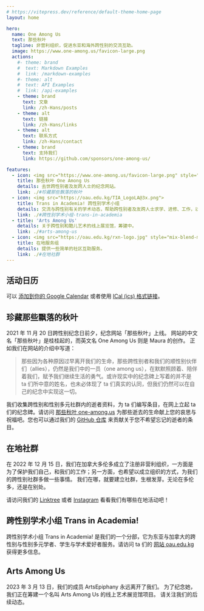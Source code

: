 ```yaml
---
# https://vitepress.dev/reference/default-theme-home-page
layout: home

hero:
  name: One Among Us
  text: 那些秋叶
  tagline: 非营利组织，促进东亚和海外跨性别的交流互助。
  image: https://www.one-among.us/favicon-large.png
  actions:
    #- theme: brand
    #  text: Markdown Examples
    #  link: /markdown-examples
    #- theme: alt
    #  text: API Examples
    #  link: /api-examples
    - theme: brand
      text: 文章
      link: /zh-Hans/posts
    - theme: alt
      text: 链接
      link: /zh-Hans/links
    - theme: alt
      text: 联系方式
      link: /zh-Hans/contact
    - theme: brand
      text: 支持我们
      link: https://github.com/sponsors/one-among-us/

features:
  - icon: <img src="https://www.one-among.us/favicon-large.png" style="padding:8px;">
    title: 那些秋叶 One Among Us
    details: 去世跨性别者及友跨人士的纪念网站。
    link: ./#珍藏那些飘落的秋叶
  - icon: <img src="https://oau.edu.kg/TIA_LogoLA@3x.png">
    title: Trans in Academia! 跨性别学术小组
    details: 交流与跨性别有关的学术动态，帮助跨性别者及友跨人士求学、进修、工作，以跨性别学术人的视角发声。
    link: ./#跨性别学术小组-trans-in-academia
  - title: 'Arts Among Us'
    details: 关于跨性别和酷儿艺术的线上展览馆，筹建中。
    link: ./#arts-among-us
  - icon: <img src="https://oau.edu.kg/rxn-logo.jpg" style="mix-blend-mode:multiply;">
    title: 在地服务组
    details: 提供一些简单的社区互助服务。
    link: ./#在地社群
---
```


<div :class="$style.outerContent">
<div :class="$style.content" class="vp-doc">

## 活动日历

<script setup>
import Calendar from '../Calendar.vue'
import Carousel from '../Carousel.vue'
</script>

<Calendar url="https://oau.app/calendar/ical/c_def3dc162ddaf3b15b3ee419551a2b65068b2493c0ecbbdce7daa867f2bc0aeb%40group.calendar.google.com/public/basic.ics"></Calendar>

可以 [添加到你的 Google Calendar](https://calendar.google.com/calendar/u/1?cid=Y19kZWYzZGMxNjJkZGFmM2IxNWIzZWU0MTk1NTFhMmI2NTA2OGIyNDkzYzBlY2JiZGNlN2RhYTg2N2YyYmMwYWViQGdyb3VwLmNhbGVuZGFyLmdvb2dsZS5jb20) 或者使用 [ICal (ics) 格式链接](https://calendar.google.com/calendar/ical/c_def3dc162ddaf3b15b3ee419551a2b65068b2493c0ecbbdce7daa867f2bc0aeb%40group.calendar.google.com/public/basic.ics)。

## 珍藏那些飘落的秋叶

2021 年 11 月 20 日跨性别纪念日前夕，纪念网站「那些秋叶」上线。
网站的中文名「那些秋叶」是桂桂起的，而英文名 One Among Us 则是 Maura 的创作。
正如我们在网站的介绍中写道：

> 那些因为各种原因过早离开我们的生命，那些跨性别者和我们的顺性别伙伴们（allies），仍然是我们中的一员（one among us），在默默照顾着、陪伴着我们，赋予我们继续生活的勇气。或许现实中的纪念碑上写着的并不是 ta 们所中意的姓名，也未必体现了 ta 们真实的认同，但我们仍然可以在自己的纪念中实现这一切。

我们收集跨性别和性别多元社群内的逝者资料，为 ta 们编写条目，在网上立起 ta 们的纪念碑。请访问 [那些秋叶 one-among.us](https://one-among.us) 为那些逝去的生命献上您的哀思与祝福吧。您也可以通过我们的 [GitHub 仓库](https://github.com/one-among-us/data) 来贡献关于您不希望忘记的逝者的条目。

## 在地社群

在 2022 年 12 月 15 日，我们在加拿大多伦多成立了注册非营利组织，一方面是为了保护我们自己，和我们的工作；另一方面，也希望以成立组织的方式，为我们的跨性别社群多做一些事情。
我们在哪，就要建立社群，生根发芽。无论在多伦多，还是在别处。

请访问我们的 [Linktree](https://linktr.ee/oneamongus) 或者 [Instagram](https://www.instagram.com/oneamongus_ca/) 看看我们有哪些在地活动吧！

<Carousel />

## 跨性别学术小组 Trans in Academia!

跨性别学术小组 Trans in Academia! 是我们的一个分部，它为东亚与加拿大的跨性别与性别多元学者、学生与学术爱好者服务。请访问 ta 们的 [网站 oau.edu.kg](https://oau.edu.kg) 获得更多信息。

## Arts Among Us

2023 年 3 月 13 日，我们的成员 ArtsEpiphany 永远离开了我们。
为了纪念她，我们正在筹建一个名叫 Arts Among Us 的线上艺术展览馆项目。
请关注我们的后续动态。

</div>
</div>

<style module>
.content {
  max-width: 1152px;
  margin: 0 auto 2rem auto;
}
.outerContent {
  padding: 0 1rem;
}
</style>
